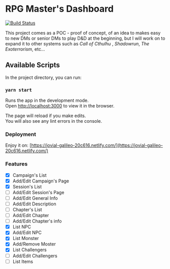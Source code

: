 # RPG Master's Dashboard
[![Build Status](https://jenkins.caioalcantara.dev/buildStatus/icon?job=RPG+Master+Dashboard)](https://jenkins.caioalcantara.dev/job/RPG%20Master%20Dashboard/)

This project comes as a POC - proof of concept, of an idea to makes easy to new DMs or senior DMs to play D&D at the beginning, but I will work on to expand it to other systems such as _Call of Cthulhu_ , _Shadowrun_, _The Exoterrorism_, etc...

## Available Scripts

In the project directory, you can run:

### `yarn start`

Runs the app in the development mode.<br />
Open [http://localhost:3000](http://localhost:3000) to view it in the browser.

The page will reload if you make edits.<br />
You will also see any lint errors in the console.

### Deployment

Enjoy it on: [https://jovial-galileo-20c616.netlify.com/](https://jovial-galileo-20c616.netlify.com/)

### Features
- [x] Campaign's List
- [x] Add/Edit Campaign's Page
- [x] Session's List
- [ ] Add/Edit Session's Page
- [ ] Add/Edit General Info
- [ ] Add/Edit Description
- [ ] Chapter's List
- [ ] Add/Edit Chapter
- [ ] Add/Edit Chapter's info
- [x] List NPC
- [x] Add/Edit NPC
- [x] List Monster
- [x] Add/Remove Moster
- [x] List Challengers
- [ ] Add/Edit Challengers
- [ ] List Items   
